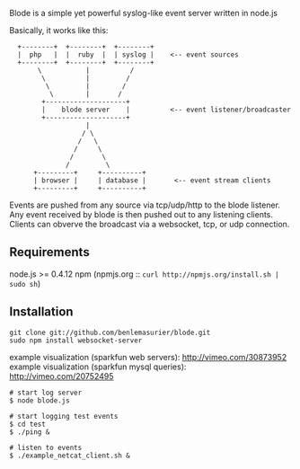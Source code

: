 Blode is a simple yet powerful syslog-like event server written in node.js

Basically, it works like this:

      +--------+  +--------+  +--------+
      |  php   |  |  ruby  |  | syslog |    <-- event sources
      +--------+  +--------+  +--------+
           \           |          /
            \          |         /        
             \         |        /        
              \        |       /         
            +--------------------+          
            |    blode server    |          <-- event listener/broadcaster
            +--------------------+
                       |
                      / \
                     /   \
                    /     \
                   /       \
                  /         \
          +---------+     +----------+
          | browser |     | database |       <-- event stream clients
          +---------+     +----------+
       

Events are pushed from any source via tcp/udp/http to the blode listener. Any event
received by blode is then pushed out to any listening clients. Clients can obverve
the broadcast via a websocket, tcp, or udp connection.

Requirements
------------
node.js >= 0.4.12 
npm (npmjs.org :: `curl http://npmjs.org/install.sh | sudo sh`)

Installation
------------
```
git clone git://github.com/benlemasurier/blode.git
sudo npm install websocket-server
```

example visualization (sparkfun web servers):   http://vimeo.com/30873952
example visualization (sparkfun mysql queries): http://vimeo.com/20752495

```
# start log server
$ node blode.js

# start logging test events
$ cd test
$ ./ping &

# listen to events
$ ./example_netcat_client.sh &
```
